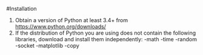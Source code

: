 #Installation

1. Obtain a version of Python at least 3.4+ from https://www.python.org/downloads/
2. If the distribution of Python you are using does not contain the following libraries, download and install them independently:
      -math
      -time
      -random
      -socket
      -matplotlib
      -copy
      
